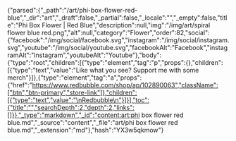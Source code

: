 {"parsed":{"_path":"/art/phi-box-flower-red-blue","_dir":"art","_draft":false,"_partial":false,"_locale":"","_empty":false,"title":"Phi Box Flower | Red Blue","description":null,"img":"/img/art/spiral flower blue red.png","alt":null,"category":"Flower","order":82,"social":{"facebook":"/img/social/facebook.svg","instagram":"/img/social/instagram.svg","youtube":"/img/social/youtube.svg","facebookAlt":"Facebook","instagramAlt":"Instagram","youtubeAlt":"Youtube"},"body":{"type":"root","children":[{"type":"element","tag":"p","props":{},"children":[{"type":"text","value":"Like what you see? Support me with some merch"}]},{"type":"element","tag":"a","props":{"href":"https://www.redbubble.com/shop/ap/102890063","className":["btn","btn-primary","store-link"]},"children":[{"type":"text","value":"\nRedbubble\n"}]}],"toc":{"title":"","searchDepth":2,"depth":2,"links":[]}},"_type":"markdown","_id":"content:art:phi box flower red blue.md","_source":"content","_file":"art/phi box flower red blue.md","_extension":"md"},"hash":"YX3w5qkmow"}